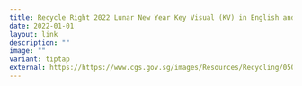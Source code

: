 ```yaml
---
title: Recycle Right 2022 Lunar New Year Key Visual (KV) in English and Malay
date: 2022-01-01
layout: link
description: ""
image: ""
variant: tiptap
external: https://https://www.cgs.gov.sg/images/Resources/Recycling/050122_nea_recycleright_educationalkv_cny_en_ml.jpg
---
```

